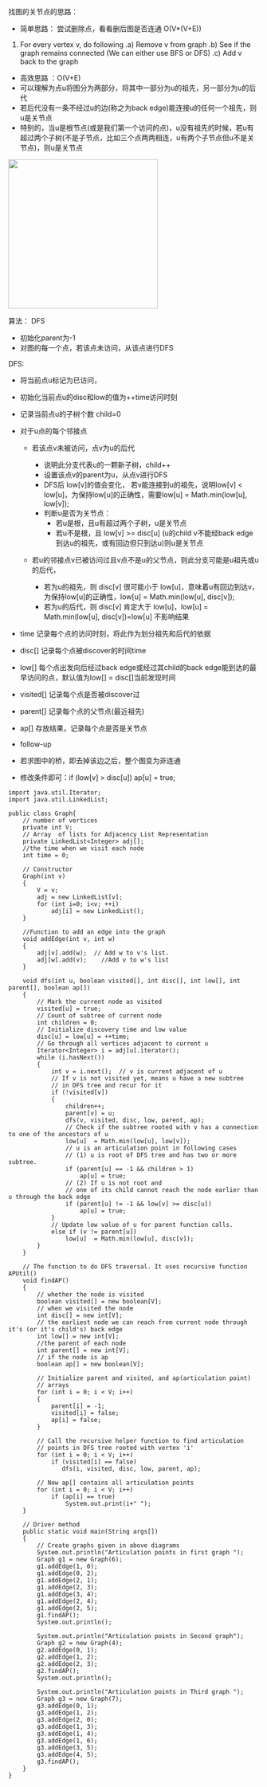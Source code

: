 找图的关节点的思路：

* 简单思路： 尝试删除点，看看删后图是否连通 O(V*(V+E))
1) For every vertex v, do following
.a) Remove v from graph
.b) See if the graph remains connected (We can either use BFS or DFS)
.c) Add v back to the graph


* 高效思路 ：O(V+E)
* 可以理解为点u将图分为两部分，将其中一部分为u的祖先，另一部分为u的后代
* 若后代没有一条不经过u的边(称之为back edge)能连接u的任何一个祖先，则u是关节点
* 特别的，当u是根节点(或是我们第一个访问的点)，u没有祖先的时候，若u有超过两个子树(不是子节点，比如三个点两两相连，u有两个子节点但u不是关节点)，则u是关节点

<img src="ap.jpg" width="300">

算法： DFS
* 初始化parent为-1
* 对图的每一个点，若该点未访问，从该点进行DFS

DFS:
* 将当前点u标记为已访问，
* 初始化当前点u的disc和low的值为++time访问时刻
* 记录当前点u的子树个数 child=0
* 对于u点的每个邻接点
  * 若该点v未被访问，点v为u的后代
    * 说明此分支代表u的一颗新子树，child++
    * 设置该点v的parent为u，从点v进行DFS
    * DFS后 low[v]的值会变化， 若v能连接到u的祖先，说明low[v] < low[u]，为保持low[u]的正确性，需要low[u]  = Math.min(low[u], low[v]);
    * 判断u是否为关节点：
      * 若u是根，且u有超过两个子树，u是关节点
      * 若u不是根，且 low[v] >= disc[u] (u的child v不能经back edge到达u的祖先，或有回边但只到达u)则u是关节点
 
  * 若u的邻接点v已被访问过且v点不是u的父节点，则此分支可能是u祖先或u的后代，
    * 若为u的祖先，则 disc[v] 很可能小于 low[u]，意味着u有回边到达v，为保持low[u]的正确性，low[u]  = Math.min(low[u], disc[v]);
    * 若为u的后代，则 disc[v] 肯定大于 low[u]，low[u]  = Math.min(low[u], disc[v])=low[u] 不影响结果
    
    
* time 记录每个点的访问时刻，将此作为划分祖先和后代的依据
* disc[] 记录每个点被discover的时间time
* low[] 每个点出发向后经过back edge或经过其child的back edge能到达的最早访问的点，默认值为low[] = disc[]当前发现时间
* visited[] 记录每个点是否被discover过
* parent[] 记录每个点的父节点(最近祖先)
* ap[] 存放结果，记录每个点是否是关节点
 
 * follow-up
 * 若求图中的桥，即去掉该边之后，整个图变为非连通
 * 修改条件即可：if (low[v] > disc[u]) ap[u] = true;

```
import java.util.Iterator;
import java.util.LinkedList;

public class Graph{
    // number of vertices
    private int V;
    // Array  of lists for Adjacency List Representation
    private LinkedList<Integer> adj[];
    //the time when we visit each node
    int time = 0;

    // Constructor
    Graph(int v)
    {
        V = v;
        adj = new LinkedList[v];
        for (int i=0; i<v; ++i)
            adj[i] = new LinkedList();
    }

    //Function to add an edge into the graph
    void addEdge(int v, int w)
    {
        adj[v].add(w);  // Add w to v's list.
        adj[w].add(v);    //Add v to w's list
    }

    void dfs(int u, boolean visited[], int disc[], int low[], int parent[], boolean ap[])
    {
        // Mark the current node as visited
        visited[u] = true;
        // Count of subtree of current node
        int children = 0;
        // Initialize discovery time and low value
        disc[u] = low[u] = ++time;
        // Go through all vertices adjacent to current u
        Iterator<Integer> i = adj[u].iterator();
        while (i.hasNext())
        {
            int v = i.next();  // v is current adjacent of u
            // If v is not visited yet, means u have a new subtree
            // in DFS tree and recur for it
            if (!visited[v])
            {
                children++;
                parent[v] = u;
                dfs(v, visited, disc, low, parent, ap);
                // Check if the subtree rooted with v has a connection to one of the ancestors of u
                low[u]  = Math.min(low[u], low[v]);
                // u is an articulation point in following cases
                // (1) u is root of DFS tree and has two or more subtree.
                if (parent[u] == -1 && children > 1)
                    ap[u] = true;
                // (2) If u is not root and
                // one of its child cannot reach the node earlier than u through the back edge
                if (parent[u] != -1 && low[v] >= disc[u])
                    ap[u] = true;
            }
            // Update low value of u for parent function calls.
            else if (v != parent[u])
                low[u]  = Math.min(low[u], disc[v]);
        }
    }

    // The function to do DFS traversal. It uses recursive function APUtil()
    void findAP()
    {
        // whether the node is visited
        boolean visited[] = new boolean[V];
        // when we visited the node
        int disc[] = new int[V];
        // the earliest node we can reach from current node through it's (or it's child's) back edge
        int low[] = new int[V];
        //the parent of each node
        int parent[] = new int[V];
        // if the node is ap
        boolean ap[] = new boolean[V];

        // Initialize parent and visited, and ap(articulation point)
        // arrays
        for (int i = 0; i < V; i++)
        {
            parent[i] = -1;
            visited[i] = false;
            ap[i] = false;
        }

        // Call the recursive helper function to find articulation
        // points in DFS tree rooted with vertex 'i'
        for (int i = 0; i < V; i++)
            if (visited[i] == false)
               dfs(i, visited, disc, low, parent, ap);

        // Now ap[] contains all articulation points
        for (int i = 0; i < V; i++)
            if (ap[i] == true)
                System.out.print(i+" ");
    }

    // Driver method
    public static void main(String args[])
    {
        // Create graphs given in above diagrams
        System.out.println("Articulation points in first graph ");
        Graph g1 = new Graph(6);
        g1.addEdge(1, 0);
        g1.addEdge(0, 2);
        g1.addEdge(2, 1);
        g1.addEdge(2, 3);
        g1.addEdge(3, 4);
        g1.addEdge(2, 4);
        g1.addEdge(2, 5);
        g1.findAP();
        System.out.println();

        System.out.println("Articulation points in Second graph");
        Graph g2 = new Graph(4);
        g2.addEdge(0, 1);
        g2.addEdge(1, 2);
        g2.addEdge(2, 3);
        g2.findAP();
        System.out.println();

        System.out.println("Articulation points in Third graph ");
        Graph g3 = new Graph(7);
        g3.addEdge(0, 1);
        g3.addEdge(1, 2);
        g3.addEdge(2, 0);
        g3.addEdge(1, 3);
        g3.addEdge(1, 4);
        g3.addEdge(1, 6);
        g3.addEdge(3, 5);
        g3.addEdge(4, 5);
        g3.findAP();
    }
}
```
